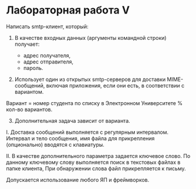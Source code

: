 # Лабораторная работа V

Написать smtp-клиент, который:

1) В качестве входных данных (аргументы командной строки) получает:

    * адрес получателя,
    * адрес отправителя,
    * пароль.

2) Использует один из открытых smtp-серверов для доставки MIME-сообщений, включая приложения, если они есть, в соответствии с вариантом.

Вариант = номер студента по списку в Электронном Университете % кол-во вариантов.

3) Дополнительная задача зависит от варианта.

I. Доставка сообщений выполняется с регулярным интервалом. Интервал и тело сообщения, имя файла для прикрепления (опционально) вводятся с клавиатуры. 

II. В качестве дополнительного параметра задается ключевое слово. По данному ключевому слову выполняется поиск в текстовых файлах в папке клиента, При обнаружении слова файл прикрепляется к письму.

Допускается использование любого ЯП и фреймворков.